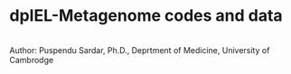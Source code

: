 # dpIEL-Metagenome codes and data
<br>
Author: Puspendu Sardar, Ph.D., Deprtment of Medicine, University of Cambrodge
